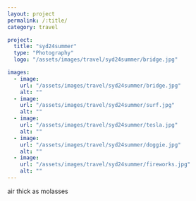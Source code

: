 ```yaml
---
layout: project
permalink: /:title/
category: travel

project:
  title: "syd24summer"
  type: "Photography"
  logo: "/assets/images/travel/syd24summer/bridge.jpg"

images:
  - image:
    url: "/assets/images/travel/syd24summer/bridge.jpg"
    alt: ""
  - image:
    url: "/assets/images/travel/syd24summer/surf.jpg"
    alt: ""
  - image:
    url: "/assets/images/travel/syd24summer/tesla.jpg"
    alt: ""
  - image:
    url: "/assets/images/travel/syd24summer/doggie.jpg"
    alt: ""
  - image:
    url: "/assets/images/travel/syd24summer/fireworks.jpg"
    alt: ""
---
```

<p>air thick as molasses</p>